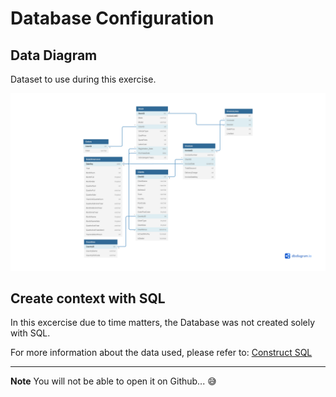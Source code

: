 # Database Configuration

## Data Diagram

Dataset to use during this exercise.

![Data Diagram Image](../img/marked-diagram.jpg "Developed using DbDiagram.io")

## Create context with SQL

In this excercise due to time matters, the Database was not created solely with SQL.

For more information about the data used, please refer to: [Construct SQL](examples/create_context.sql)

---

**Note**
You will not be able to open it on Github... :sweat_smile: